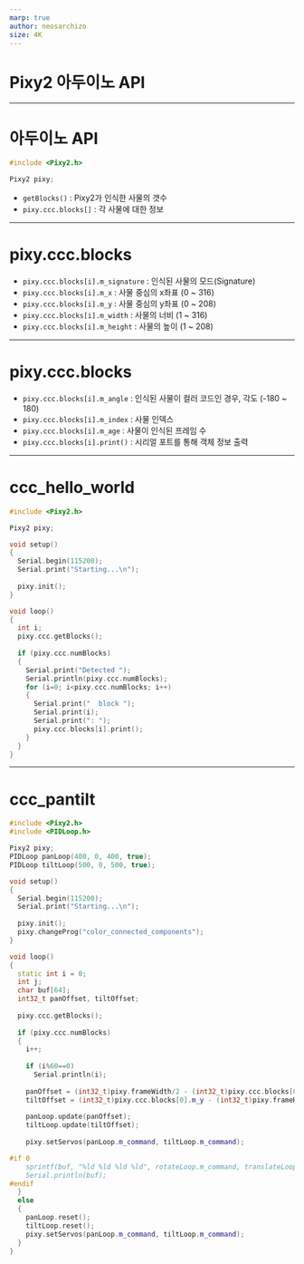 ```yaml
---
marp: true
author: neosarchizo
size: 4K
---
```


# Pixy2 아두이노 API

---

# 아두이노 API

```cpp
#include <Pixy2.h>

Pixy2 pixy;
```

- `getBlocks()` : Pixy2가 인식한 사물의 갯수
- `pixy.ccc.blocks[]` : 각 사물에 대한 정보

---

# pixy.ccc.blocks

- `pixy.ccc.blocks[i].m_signature` : 인식된 사물의 모드(Signature)
- `pixy.ccc.blocks[i].m_x` : 사물 중심의 x좌표 (0 ~ 316)
- `pixy.ccc.blocks[i].m_y` : 사물 중심의 y좌표 (0 ~ 208)
- `pixy.ccc.blocks[i].m_width` : 사물의 너비 (1 ~ 316)
- `pixy.ccc.blocks[i].m_height` : 사물의 높이 (1 ~ 208)

---

# pixy.ccc.blocks

- `pixy.ccc.blocks[i].m_angle` : 인식된 사물이 컬러 코드인 경우, 각도 (-180 ~ 180)
- `pixy.ccc.blocks[i].m_index` : 사물 인덱스
- `pixy.ccc.blocks[i].m_age` : 사물이 인식된 프레임 수
- `pixy.ccc.blocks[i].print()` : 시리얼 포트를 통해 객체 정보 출력

---

# ccc_hello_world

```cpp
#include <Pixy2.h>

Pixy2 pixy;

void setup()
{
  Serial.begin(115200);
  Serial.print("Starting...\n");
  
  pixy.init();
}

void loop()
{ 
  int i; 
  pixy.ccc.getBlocks();
  
  if (pixy.ccc.numBlocks)
  {
    Serial.print("Detected ");
    Serial.println(pixy.ccc.numBlocks);
    for (i=0; i<pixy.ccc.numBlocks; i++)
    {
      Serial.print("  block ");
      Serial.print(i);
      Serial.print(": ");
      pixy.ccc.blocks[i].print();
    }
  }  
}
```

---
# ccc_pantilt

```cpp
#include <Pixy2.h>
#include <PIDLoop.h>

Pixy2 pixy;
PIDLoop panLoop(400, 0, 400, true);
PIDLoop tiltLoop(500, 0, 500, true);

void setup()
{
  Serial.begin(115200);
  Serial.print("Starting...\n");
 
  pixy.init();
  pixy.changeProg("color_connected_components");
}

void loop()
{  
  static int i = 0;
  int j;
  char buf[64]; 
  int32_t panOffset, tiltOffset;
  
  pixy.ccc.getBlocks();
  
  if (pixy.ccc.numBlocks)
  {        
    i++;
    
    if (i%60==0)
      Serial.println(i);   
    
    panOffset = (int32_t)pixy.frameWidth/2 - (int32_t)pixy.ccc.blocks[0].m_x;
    tiltOffset = (int32_t)pixy.ccc.blocks[0].m_y - (int32_t)pixy.frameHeight/2;  
  
    panLoop.update(panOffset);
    tiltLoop.update(tiltOffset);
  
    pixy.setServos(panLoop.m_command, tiltLoop.m_command);

#if 0
    sprintf(buf, "%ld %ld %ld %ld", rotateLoop.m_command, translateLoop.m_command, left, right);
    Serial.println(buf);   
#endif
  }  
  else
  {
    panLoop.reset();
    tiltLoop.reset();
    pixy.setServos(panLoop.m_command, tiltLoop.m_command);
  }
}
```